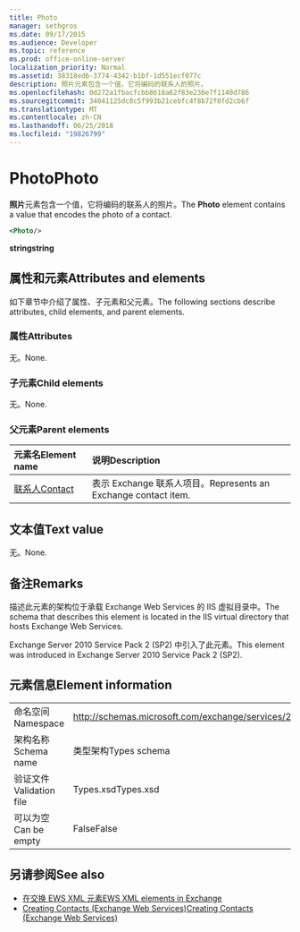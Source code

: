 ```yaml
---
title: Photo
manager: sethgros
ms.date: 09/17/2015
ms.audience: Developer
ms.topic: reference
ms.prod: office-online-server
localization_priority: Normal
ms.assetid: 38318ed6-3774-4342-b1bf-1d551ecf077c
description: 照片元素包含一个值，它将编码的联系人的照片。
ms.openlocfilehash: 0d272a1fbacfcbb8618a62f83e236e7f1140d786
ms.sourcegitcommit: 34041125dc8c5f993b21cebfc4f8b72f0fd2cb6f
ms.translationtype: MT
ms.contentlocale: zh-CN
ms.lasthandoff: 06/25/2018
ms.locfileid: "19826799"
---
```

# <a name="photo"></a><span data-ttu-id="44212-103">Photo</span><span class="sxs-lookup"><span data-stu-id="44212-103">Photo</span></span>

<span data-ttu-id="44212-104">**照片**元素包含一个值，它将编码的联系人的照片。</span><span class="sxs-lookup"><span data-stu-id="44212-104">The **Photo** element contains a value that encodes the photo of a contact.</span></span> 
  
```XML
<Photo/>
```

<span data-ttu-id="44212-105">**string**</span><span class="sxs-lookup"><span data-stu-id="44212-105">**string**</span></span>

## <a name="attributes-and-elements"></a><span data-ttu-id="44212-106">属性和元素</span><span class="sxs-lookup"><span data-stu-id="44212-106">Attributes and elements</span></span>

<span data-ttu-id="44212-107">如下章节中介绍了属性、子元素和父元素。</span><span class="sxs-lookup"><span data-stu-id="44212-107">The following sections describe attributes, child elements, and parent elements.</span></span>
  
### <a name="attributes"></a><span data-ttu-id="44212-108">属性</span><span class="sxs-lookup"><span data-stu-id="44212-108">Attributes</span></span>

<span data-ttu-id="44212-109">无。</span><span class="sxs-lookup"><span data-stu-id="44212-109">None.</span></span>
  
### <a name="child-elements"></a><span data-ttu-id="44212-110">子元素</span><span class="sxs-lookup"><span data-stu-id="44212-110">Child elements</span></span>

<span data-ttu-id="44212-111">无。</span><span class="sxs-lookup"><span data-stu-id="44212-111">None.</span></span>
  
### <a name="parent-elements"></a><span data-ttu-id="44212-112">父元素</span><span class="sxs-lookup"><span data-stu-id="44212-112">Parent elements</span></span>

|<span data-ttu-id="44212-113">**元素名**</span><span class="sxs-lookup"><span data-stu-id="44212-113">**Element name**</span></span>|<span data-ttu-id="44212-114">**说明**</span><span class="sxs-lookup"><span data-stu-id="44212-114">**Description**</span></span>|
|:-----|:-----|
|[<span data-ttu-id="44212-115">联系人</span><span class="sxs-lookup"><span data-stu-id="44212-115">Contact</span></span>](contact.md) <br/> |<span data-ttu-id="44212-116">表示 Exchange 联系人项目。</span><span class="sxs-lookup"><span data-stu-id="44212-116">Represents an Exchange contact item.</span></span>  <br/> |
   
## <a name="text-value"></a><span data-ttu-id="44212-117">文本值</span><span class="sxs-lookup"><span data-stu-id="44212-117">Text value</span></span>

<span data-ttu-id="44212-118">无。</span><span class="sxs-lookup"><span data-stu-id="44212-118">None.</span></span>
  
## <a name="remarks"></a><span data-ttu-id="44212-119">备注</span><span class="sxs-lookup"><span data-stu-id="44212-119">Remarks</span></span>

<span data-ttu-id="44212-120">描述此元素的架构位于承载 Exchange Web Services 的 IIS 虚拟目录中。</span><span class="sxs-lookup"><span data-stu-id="44212-120">The schema that describes this element is located in the IIS virtual directory that hosts Exchange Web Services.</span></span>
  
<span data-ttu-id="44212-121">Exchange Server 2010 Service Pack 2 (SP2) 中引入了此元素。</span><span class="sxs-lookup"><span data-stu-id="44212-121">This element was introduced in Exchange Server 2010 Service Pack 2 (SP2).</span></span>
  
## <a name="element-information"></a><span data-ttu-id="44212-122">元素信息</span><span class="sxs-lookup"><span data-stu-id="44212-122">Element information</span></span>

|||
|:-----|:-----|
|<span data-ttu-id="44212-123">命名空间</span><span class="sxs-lookup"><span data-stu-id="44212-123">Namespace</span></span>  <br/> |http://schemas.microsoft.com/exchange/services/2006/types  <br/> |
|<span data-ttu-id="44212-124">架构名称</span><span class="sxs-lookup"><span data-stu-id="44212-124">Schema name</span></span>  <br/> |<span data-ttu-id="44212-125">类型架构</span><span class="sxs-lookup"><span data-stu-id="44212-125">Types schema</span></span>  <br/> |
|<span data-ttu-id="44212-126">验证文件</span><span class="sxs-lookup"><span data-stu-id="44212-126">Validation file</span></span>  <br/> |<span data-ttu-id="44212-127">Types.xsd</span><span class="sxs-lookup"><span data-stu-id="44212-127">Types.xsd</span></span>  <br/> |
|<span data-ttu-id="44212-128">可以为空</span><span class="sxs-lookup"><span data-stu-id="44212-128">Can be empty</span></span>  <br/> |<span data-ttu-id="44212-129">False</span><span class="sxs-lookup"><span data-stu-id="44212-129">False</span></span>  <br/> |
   
## <a name="see-also"></a><span data-ttu-id="44212-130">另请参阅</span><span class="sxs-lookup"><span data-stu-id="44212-130">See also</span></span>

- [<span data-ttu-id="44212-131">在交换 EWS XML 元素</span><span class="sxs-lookup"><span data-stu-id="44212-131">EWS XML elements in Exchange</span></span>](ews-xml-elements-in-exchange.md)
- [<span data-ttu-id="44212-132">Creating Contacts (Exchange Web Services)</span><span class="sxs-lookup"><span data-stu-id="44212-132">Creating Contacts (Exchange Web Services)</span></span>](http://msdn.microsoft.com/library/4845917e-70d1-481c-bbd7-011ec6571789%28Office.15%29.aspx)

